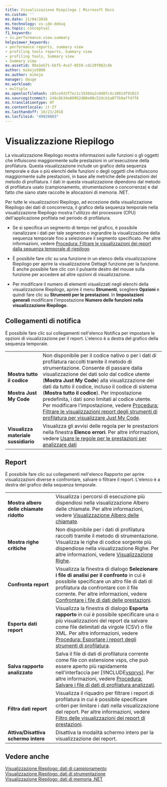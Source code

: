 ```yaml
---
title: Visualizzazione Riepilogo | Microsoft Docs
ms.custom: ''
ms.date: 11/04/2016
ms.technology: vs-ide-debug
ms.topic: conceptual
f1_keywords:
- vs.performance.view.summary
helpviewer_keywords:
- performance reports, summary view
- profiling tools reports, Summary view
- profiling tools, Summary view
- Summary view
ms.assetid: 98a1eb71-bbf5-4ce7-8559-cdc29f082c4b
author: mikejo5000
ms.author: mikejo
manager: douge
ms.workload:
- multiple
ms.openlocfilehash: c85ce933f7ec1c19304a2c0d0fc4c1001df91823
ms.sourcegitcommit: 240c8b34e80952d00e90c52dcb1a077b9aff47f6
ms.translationtype: HT
ms.contentlocale: it-IT
ms.lasthandoff: 10/23/2018
ms.locfileid: "49929803"
---
```

# <a name="summary-view"></a>Visualizzazione Riepilogo
La visualizzazione Riepilogo mostra informazioni sulle funzioni o gli oggetti che influiscono maggiormente sulle prestazioni in un'esecuzione della profilatura. Questa visualizzazione include un grafico della sequenza temporale e due o più elenchi delle funzioni o degli oggetti che influiscono maggiormente sulle prestazioni, in base alle metriche delle prestazioni del metodo di profilatura. I dati in questa visualizzazione dipendono dal metodo di profilatura usato (campionamento, strumentazione o concorrenza) e dal fatto che siano state raccolte le allocazioni di memoria .NET.  

 Per tutte le visualizzazioni Riepilogo, ad eccezione della visualizzazione Riepilogo dei dati di concorrenza, il grafico della sequenza temporale nella visualizzazione Riepilogo mostra l'utilizzo del processore (CPU) dell'applicazione profilata nel periodo di profilatura.  

-   Se si specifica un segmento di tempo nel grafico, è possibile rianalizzare i dati per tale segmento o ingrandire la visualizzazione della sequenza temporale fino a selezionare il segmento specificato. Per altre informazioni, vedere [Procedura: Filtrare le visualizzazioni dei report dalla sequenza temporale di riepilogo](../profiling/how-to-filter-report-views-from-the-summary-timeline.md)  

-   È possibile fare clic su una funzione in un elenco della visualizzazione Riepilogo per aprire la visualizzazione Dettagli funzione per la funzione. È anche possibile fare clic con il pulsante destro del mouse sulla funzione per accedere ad altre opzioni di visualizzazione.  

-   Per modificare il numero di elementi visualizzati negli elenchi della visualizzazione Riepilogo, aprire il menu **Strumenti**, scegliere **Opzioni** e quindi fare clic su **Strumenti per le prestazioni**. In **Impostazioni generali** modificare l'impostazione **Numero delle funzioni nella visualizzazione Riepilogo**.  

## <a name="notifications-links"></a>Collegamenti di notifica  
 È possibile fare clic sui collegamenti nell'elenco Notifica per impostare le opzioni di visualizzazione per il report. L'elenco è a destra del grafico della sequenza temporale.  

|||  
|-|-|  
|**Mostra tutto il codice**<br /><br /> **Mostra Just My Code**|Non disponibile per il codice nativo o per i dati di profilatura raccolti tramite il metodo di strumentazione. Consente di passare dalla visualizzazione dei dati solo dal codice utente (**Mostra Just My Code**) alla visualizzazione dei dati da tutto il codice, incluso il codice di sistema (**Mostra tutto il codice**). Per impostazione predefinita, i dati sono limitati al codice utente. Per modificare l'impostazione, vedere [Procedura: Filtrare le visualizzazioni report degli strumenti di profilatura per visualizzare Just My Code](../profiling/how-to-filter-profiling-tools-report-views-to-display-just-my-code.md).|  
|**Visualizza materiale sussidiario**|Visualizza gli avvisi delle regola per le prestazioni nella finestra **Elenco errori**. Per altre informazioni, vedere [Usare le regole per le prestazioni per analizzare dati](../profiling/using-performance-rules-to-analyze-data.md)|  

## <a name="report"></a>Report  
 È possibile fare clic sui collegamenti nell'elenco Rapporto per aprire visualizzazioni diverse e confrontare, salvare o filtrare il report. L'elenco è a destra del grafico della sequenza temporale.  


| | |
|----------------------------| - |
| **Mostra albero delle chiamate ridotto** | Visualizza i percorsi di esecuzione più dispendiosi nella visualizzazione Albero delle chiamate. Per altre informazioni, vedere [Visualizzazione Albero delle chiamate](../profiling/call-tree-view.md). |
| **Mostra righe critiche** | Non disponibile per i dati di profilatura raccolti tramite il metodo di strumentazione. Visualizza le righe di codice sorgente più dispendiose nella visualizzazione Righe. Per altre informazioni, vedere [Visualizzazione Righe](../profiling/lines-view.md). |
| **Confronta report** | Visualizza la finestra di dialogo **Selezionare i file di analisi per il confronto** in cui è possibile specificare un altro file di dati di profilatura da confrontare con il file corrente. Per altre informazioni, vedere [Confrontare i file di dati delle prestazioni](../profiling/comparing-performance-data-files.md). |
| **Esporta dati report** | Visualizza la finestra di dialogo **Esporta rapporto** in cui è possibile specificare una o più visualizzazioni del report da salvare come file delimitati da virgole (CSV) o file XML. Per altre informazioni, vedere [Procedura: Esportare i report degli strumenti di profilatura](http://msdn.microsoft.com/en-us/174b5bd3-df9b-4fd4-88d4-76032ab90451). |
| **Salva rapporto analizzato** | Salva il file di dati di profilatura corrente come file con estensione vsps, che può essere aperto più rapidamente nell'interfaccia per [!INCLUDE[vsprvs](../code-quality/includes/vsprvs_md.md)]. Per altre informazioni, vedere [Procedura: Salvare i file di dati di profilatura analizzati](http://msdn.microsoft.com/en-us/0340ddde-caf4-48ac-8af3-d15dcdade556). |
| **Filtra dati report** | Visualizza il riquadro per filtrare i report di profilatura in cui è possibile specificare criteri per limitare i dati nella visualizzazione del report. Per altre informazioni, vedere [Filtro delle visualizzazioni dei report di prestazioni](../profiling/performance-report-view-filter.md). |
| **Attiva/Disattiva schermo intero** | Disattiva la modalità schermo intero per la visualizzazione dei report. |

## <a name="see-also"></a>Vedere anche  
 [Visualizzazione Riepilogo: dati di campionamento](../profiling/summary-view-sampling-data.md)   
 [Visualizzazione Riepilogo: dati di strumentazione](../profiling/summary-view-instrumentation-data.md)   
 [Visualizzazione Riepilogo: dati di memoria .NET](../profiling/summary-view-dotnet-memory-data.md)